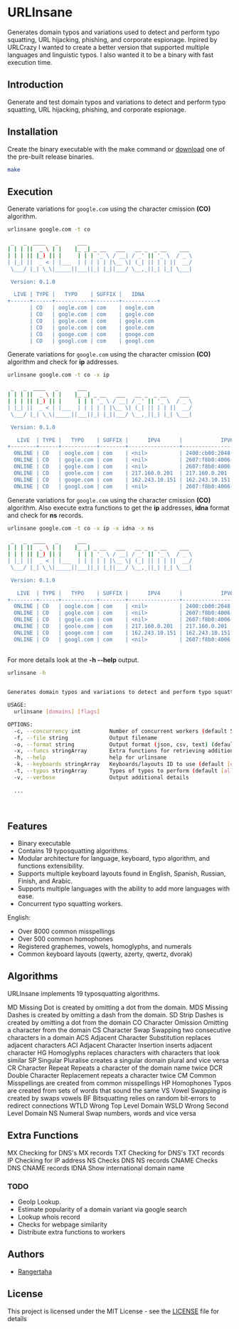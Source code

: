 # URLInsane

Generates domain typos and variations used to detect and perform typo squatting, URL hijacking, phishing, and corporate espionage.
Inpired by URLCrazy I wanted to create a better version that supported multiple languages and linguistic typos.
I also wanted it to be a binary with fast execution time.


## Introduction
Generate and test domain typos and variations to detect and perform typo squatting, URL hijacking, phishing, and corporate espionage.


## Installation

Create the binary executable with the make command or [download](https://github.com/rangertaha/urlinsane/releases) one of the pre-built release binaries. 

```bash
make
```

## Execution
Generate variations for `google.com` using the character cmission **(CO)** algorithm.
```bash
urlinsane google.com -t co

 _   _  ____   _      ___
| | | ||  _ \ | |    |_ _| _ __   ___   __ _  _ __    ___
| | | || |_) || |     | | | '_ \ / __| / _' || '_ \  / _ \
| |_| ||  _ < | |___  | | | | | |\__ \| (_| || | | ||  __/
 \___/ |_| \_\|_____||___||_| |_||___/ \__,_||_| |_| \___|

 Version: 0.1.0

  LIVE | TYPE |   TYPO    | SUFFIX |   IDNA     
+------+------+-----------+--------+-----------+
       | CO   | oogle.com | com    | oogle.com  
       | CO   | gogle.com | com    | gogle.com  
       | CO   | gogle.com | com    | gogle.com  
       | CO   | goole.com | com    | goole.com  
       | CO   | googe.com | com    | googe.com  
       | CO   | googl.com | com    | googl.com

```



Generate variations for `google.com` using the character cmission **(CO)** algorithm and check for **ip** addresses. 
```bash
urlinsane google.com -t co -x ip

 _   _  ____   _      ___
| | | ||  _ \ | |    |_ _| _ __   ___   __ _  _ __    ___
| | | || |_) || |     | | | '_ \ / __| / _' || '_ \  / _ \
| |_| ||  _ < | |___  | | | | | |\__ \| (_| || | | ||  __/
 \___/ |_| \_\|_____||___||_| |_||___/ \__,_||_| |_| \___|

 Version: 0.1.0

   LIVE  | TYPE |   TYPO    | SUFFIX |      IPV4      |            IPV6              
+--------+------+-----------+--------+----------------+-----------------------------+
  ONLINE | CO   | oogle.com | com    | <nil>          | 2400:cb00:2048:1::681c:1ca2  
  ONLINE | CO   | gogle.com | com    | <nil>          | 2607:f8b0:4006:804::2004     
  ONLINE | CO   | gogle.com | com    | <nil>          | 2607:f8b0:4006:804::2004     
  ONLINE | CO   | goole.com | com    | 217.160.0.201  | 217.160.0.201                
  ONLINE | CO   | googe.com | com    | 162.243.10.151 | 162.243.10.151               
  ONLINE | CO   | googl.com | com    | <nil>          | 2607:f8b0:4006:81a::2004   
```

Generate variations for `google.com` using the character cmission **(CO)** algorithm. 
 Also execute extra functions to get the **ip** addresses, **idna** format and check for **ns** records. 
```bash
urlinsane google.com -t co -x ip -x idna -x ns

 _   _  ____   _      ___
| | | ||  _ \ | |    |_ _| _ __   ___   __ _  _ __    ___
| | | || |_) || |     | | | '_ \ / __| / _' || '_ \  / _ \
| |_| ||  _ < | |___  | | | | | |\__ \| (_| || | | ||  __/
 \___/ |_| \_\|_____||___||_| |_||___/ \__,_||_| |_| \___|

 Version: 0.1.0

   LIVE  | TYPE |   TYPO    | SUFFIX |      IPV4      |            IPV6             |   IDNA    |        NS         
+--------+------+-----------+--------+----------------+-----------------------------+-----------+------------------+
  ONLINE | CO   | oogle.com | com    | <nil>          | 2400:cb00:2048:1::681c:1da2 | oogle.com | mx2.zoho.com      
  ONLINE | CO   | gogle.com | com    | <nil>          | 2607:f8b0:4006:813::2004    | gogle.com |                   
  ONLINE | CO   | gogle.com | com    | <nil>          | 2607:f8b0:4006:813::2004    | gogle.com |                   
  ONLINE | CO   | goole.com | com    | 217.160.0.201  | 217.160.0.201               | goole.com | mx01.1and1.co.uk  
  ONLINE | CO   | googe.com | com    | 162.243.10.151 | 162.243.10.151              | googe.com |                   
  ONLINE | CO   | googl.com | com    | <nil>          | 2607:f8b0:4006:804::2004    | googl.com |  
  
```

For more details look at the **-h --help** output.
```bash
urlinsane -h

    
Generates domain typos and variations to detect and perform typo squatting, URL hijacking, phishing, and corporate espionage.

USAGE:
  urlinsane [domains] [flags]

OPTIONS:
  -c, --concurrency int         Number of concurrent workers (default 50)
  -f, --file string             Output filename
  -o, --format string           Output format (json, csv, text) (default "text")
  -x, --funcs stringArray       Extra functions for retrieving additional data (default [idna])
  -h, --help                    help for urlinsane
  -k, --keyboards stringArray   Keyboards/layouts ID to use (default [en1])
  -t, --typos stringArray       Types of typos to perform (default [all])
  -v, --verbose                 Output additional details
  
  ...
  
  
```





## Features

* Binary executable 
* Contains 19 typosquatting algorithms.
* Modular architecture for language, keyboard, typo algorithm, and functions extensibility.
* Supports multiple keyboard layouts found in English, Spanish, Russian, Finish, and Arabic.
* Supports multiple languages with the ability to add more languages with ease.
* Concurrent typo squatting workers.

English:

* Over 8000 common misspellings
* Over 500 common homophones
* Registered graphemes, vowels, homoglyphs, and numerals
* Common keyboard layouts (qwerty, azerty, qwertz, dvorak)



## Algorithms

URLInsane implements 19 typosquatting algorithms. 

MD    Missing Dot is created by omitting a dot from the domain.
MDS   Missing Dashes is created by omitting a dash from the domain.
SD    Strip Dashes is created by omitting a dot from the domain
CO    Character Omission Omitting a character from the domain
CS    Character Swap Swapping two consecutive characters in a domain
ACS   Adjacent Character Substitution replaces adjacent characters
ACI   Adjacent Character Insertion inserts adjacent character
HG    Homoglyphs replaces characters with characters that look similar
SP    Singular Pluralise creates a singular domain plural and vice versa
CR    Character Repeat Repeats a character of the domain name twice
DCR   Double Character Replacement repeats a character twice
CM    Common Misspellings are created from common misspellings
HP    Homophones Typos are created from sets of words that sound the same
VS    Vowel Swapping is created by swaps vowels
BF    Bitsquatting relies on random bit-errors to redirect connections
WTLD  Wrong Top Level Domain
WSLD  Wrong Second Level Domain
NS    Numeral Swap numbers, words and vice versa

## Extra Functions

MX      Checking for DNS's MX records
TXT     Checking for DNS's TXT records
IP      Checking for IP address
NS      Checks DNS NS records
CNAME   Checks DNS CNAME records
IDNA    Show international domain name


### TODO 

* GeoIp Lookup.
* Estimate popularity of a domain variant via google search
* Lookup whois record
* Checks for webpage similarity
* Distribute extra functions to workers







## Authors

* [Rangertaha](https://github.com/rangertaha)


## License

This project is licensed under the MIT License - see the [LICENSE](LICENSE) file for details
